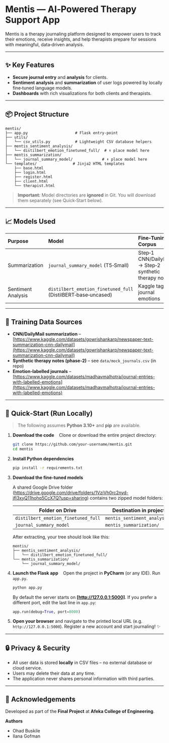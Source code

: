 # Mentis — AI‑Powered Therapy Support App

Mentis is a therapy journaling platform designed to empower users to track their emotions, receive insights, and help therapists prepare for sessions with meaningful, data‑driven analysis.

---

## ✨ Key Features

* **Secure journal entry** and **analysis** for clients.
* **Sentiment analysis** and **summarization** of user logs powered by locally fine‑tuned language models.
* **Dashboards** with rich visualizations for both clients and therapists.

---

## 📦 Project Structure

```
mentis/
├── app.py                     # Flask entry‑point
├── utils/
│   └── csv_utils.py           # Lightweight CSV database helpers
├── mentis_sentiment_analysis/
│   └── distilbert_emotion_finetuned_full/  # ⬇️ place model here
├── mentis_summarization/
│   └── journal_summary_model/             # ⬇️ place model here
└── templates/                # Jinja2 HTML templates
    ├── base.html
    ├── login.html
    ├── register.html
    ├── client.html
    └── therapist.html
```

> **Important:**  Model directories are **ignored** in Git.  You will download them separately (see Quick‑Start below).

---

## 📈 Models Used

| Purpose            | Model                                                         | Fine‑Tuning Corpus                                    |
| :----------------- | :------------------------------------------------------------ | :---------------------------------------------------- |
| Summarization      | `journal_summary_model` (T5‑Small)                            | Step‑1 CNN/DailyMail → Step‑2 synthetic therapy notes |
| Sentiment Analysis | `distilbert_emotion_finetuned_full` (DistilBERT‑base‑uncased) | Kaggle tagged journal emotions                        |

---

## 🔗 Training Data Sources

* **CNN/DailyMail summarization** – [https://www.kaggle.com/datasets/gowrishankarp/newspaper-text-summarization-cnn-dailymail](https://www.kaggle.com/datasets/gowrishankarp/newspaper-text-summarization-cnn-dailymail)
* **Synthetic therapy notes (phase‑2)** – see `data/mock_journals.csv` (in repo)
* **Emotion‑labelled journals** – [https://www.kaggle.com/datasets/madhavmalhotra/journal-entries-with-labelled-emotions](https://www.kaggle.com/datasets/madhavmalhotra/journal-entries-with-labelled-emotions)

---

## 🚀 Quick‑Start (Run Locally)

> The following assumes **Python 3.10+** and **pip** are available.

1. **Download the code**   
   Clone or download the entire project directory:

   ```bash
   git clone https://github.com/your‑username/mentis.git
   cd mentis
   ```

2. **Install Python dependencies**

   ```bash
   pip install -r requirements.txt
   ```

3. **Download the fine‑tuned models**

   A shared Google Drive folder (https://drive.google.com/drive/folders/1VziVh0rc2nyd-jfI3xyQ11hohq5CcX7Q?usp=sharing) contains two zipped model folders:

   | Folder on Drive                     | Destination in project       |
   | ----------------------------------- | ---------------------------- |
   | `distilbert_emotion_finetuned_full` | `mentis_sentiment_analysis/` |
   | `journal_summary_model`             | `mentis_summarization/`      |

   After extracting, your tree should look like this:

   ```
   mentis/
   ├── mentis_sentiment_analysis/
   │   └── distilbert_emotion_finetuned_full/
   └── mentis_summarization/
       └── journal_summary_model/
   ```

4. **Launch the Flask app**   
   Open the project in **PyCharm** (or any IDE). Run `app.py`.

   ```bash
   python app.py
   ```

   By default the server starts on **[http://127.0.0.1:5000]**. If you prefer a different port, edit the last line in `app.py`:

   ```python
   app.run(debug=True, port=8000)
   ```

5. **Open your browser** and navigate to the printed local URL (e.g. `http://127.0.0.1:5000`). Register a new account and start journaling! ✨

---

## 🔒 Privacy & Security

* All user data is stored **locally** in CSV files – no external database or cloud service.
* Users may delete their data at any time.
* The application never shares personal information with third parties.

---

## 🙏 Acknowledgements

Developed as part of the **Final Project** at **Afeka College of Engineering**.

**Authors**

* Ohad Buskile
* Ilana Gofman
